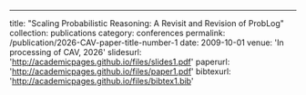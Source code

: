 ---
title: "Scaling Probabilistic Reasoning: A Revisit and Revision of ProbLog"
collection: publications
category: conferences
permalink: /publication/2026-CAV-paper-title-number-1
date: 2009-10-01
venue: 'In processing of CAV, 2026'
slidesurl: 'http://academicpages.github.io/files/slides1.pdf'
paperurl: 'http://academicpages.github.io/files/paper1.pdf'
bibtexurl: 'http://academicpages.github.io/files/bibtex1.bib'
